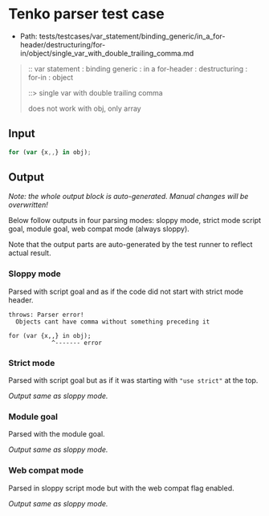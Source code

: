 # Tenko parser test case

- Path: tests/testcases/var_statement/binding_generic/in_a_for-header/destructuring/for-in/object/single_var_with_double_trailing_comma.md

> :: var statement : binding generic : in a for-header : destructuring : for-in : object
>
> ::> single var with double trailing comma
>
> does not work with obj, only array

## Input

`````js
for (var {x,,} in obj);
`````

## Output

_Note: the whole output block is auto-generated. Manual changes will be overwritten!_

Below follow outputs in four parsing modes: sloppy mode, strict mode script goal, module goal, web compat mode (always sloppy).

Note that the output parts are auto-generated by the test runner to reflect actual result.

### Sloppy mode

Parsed with script goal and as if the code did not start with strict mode header.

`````
throws: Parser error!
  Objects cant have comma without something preceding it

for (var {x,,} in obj);
            ^------- error
`````

### Strict mode

Parsed with script goal but as if it was starting with `"use strict"` at the top.

_Output same as sloppy mode._

### Module goal

Parsed with the module goal.

_Output same as sloppy mode._

### Web compat mode

Parsed in sloppy script mode but with the web compat flag enabled.

_Output same as sloppy mode._

